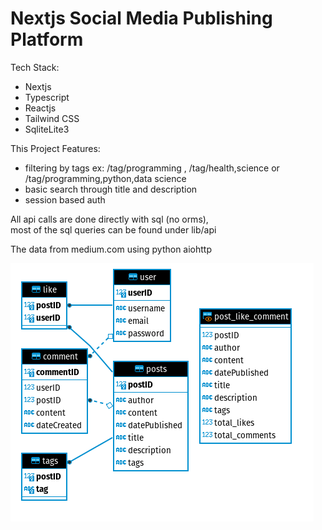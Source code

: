 # Nextjs Social Media Publishing Platform
Tech Stack:
- Nextjs
- Typescript
- Reactjs
- Tailwind CSS
- SqliteLite3 

This Project Features: 
- filtering by tags ex: /tag/programming , /tag/health,science or /tag/programming,python,data science
- basic search through title and description
- session based auth  

All api calls are done directly with sql (no orms),  
most of the sql queries can be found under lib/api

The data from medium.com using python aiohttp

![alt text](https://github.com/nima64/NextjsNewsPublishingPlatform/blob/main/Screenshot%20from%202021-08-24%2022-21-26.png)
